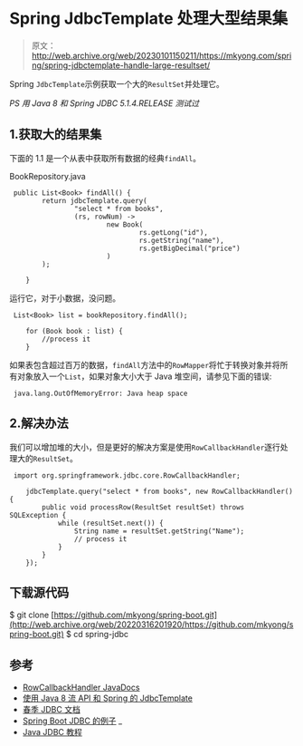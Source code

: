 # Spring JdbcTemplate 处理大型结果集

> 原文：<http://web.archive.org/web/20230101150211/https://mkyong.com/spring/spring-jdbctemplate-handle-large-resultset/>

Spring `JdbcTemplate`示例获取一个大的`ResultSet`并处理它。

*PS 用 Java 8 和 Spring JDBC 5.1.4.RELEASE 测试过*

## 1.获取大的结果集

下面的 1.1 是一个从表中获取所有数据的经典`findAll`。

BookRepository.java

```
 public List<Book> findAll() {
        return jdbcTemplate.query(
                "select * from books",
                (rs, rowNum) ->
                        new Book(
                                rs.getLong("id"),
                                rs.getString("name"),
                                rs.getBigDecimal("price")
                        )
        );

    } 
```

运行它，对于小数据，没问题。

```
 List<Book> list = bookRepository.findAll();

	for (Book book : list) {
		//process it
	} 
```

如果表包含超过百万的数据，`findAll`方法中的`RowMapper`将忙于转换对象并将所有对象放入一个`List`，如果对象大小大于 Java 堆空间，请参见下面的错误:

```
 java.lang.OutOfMemoryError: Java heap space 
```

## 2.解决办法

我们可以增加堆的大小，但是更好的解决方案是使用`RowCallbackHandler`逐行处理大的`ResultSet`。

```
 import org.springframework.jdbc.core.RowCallbackHandler;

	jdbcTemplate.query("select * from books", new RowCallbackHandler() {
		public void processRow(ResultSet resultSet) throws SQLException {
			while (resultSet.next()) {
				String name = resultSet.getString("Name");
				// process it
			}
		}
	}); 
```

## 下载源代码

$ git clone [https://github.com/mkyong/spring-boot.git](http://web.archive.org/web/20220316201920/https://github.com/mkyong/spring-boot.git)
$ cd spring-jdbc

## 参考

*   [RowCallbackHandler JavaDocs](http://web.archive.org/web/20220316201920/https://docs.spring.io/spring/docs/current/javadoc-api/org/springframework/jdbc/core/RowCallbackHandler.html)
*   [使用 Java 8 流 API 和 Spring 的 JdbcTemplate](http://web.archive.org/web/20220316201920/https://blog.apnic.net/2015/08/05/using-the-java-8-stream-api-with-springs-jdbctemplate/)
*   [春季 JDBC 文档](http://web.archive.org/web/20220316201920/https://docs.spring.io/spring/docs/current/spring-framework-reference/data-access.html#jdbc)
*   [Spring Boot JDBC 的例子](http://web.archive.org/web/20220316201920/https://www.mkyong.com/spring-boot/spring-boot-jdbc-examples/) _
*   [Java JDBC 教程](/web/20220316201920/https://mkyong.com/tutorials/jdbc-tutorials/)

<input type="hidden" id="mkyong-current-postId" value="15159">